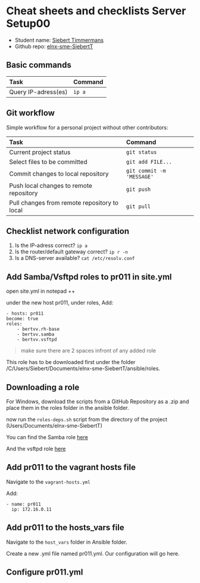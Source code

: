 # Cheat sheets and checklists Server Setup00

- Student name: [Siebert Timmermans](https://github.com/SiebertT) 
- Github repo: [elnx-sme-SiebertT](https://github.com/HoGentTIN/elnx-sme-SiebertT)

## Basic commands

| Task                | Command |
| :---                | :---    |
| Query IP-adress(es) | `ip a`  |

## Git workflow

Simple workflow for a personal project without other contributors:

| Task                                         | Command                   |
| :---                                         | :---                      |
| Current project status                       | `git status`              |
| Select files to be committed                 | `git add FILE...`         |
| Commit changes to local repository           | `git commit -m 'MESSAGE'` |
| Push local changes to remote repository      | `git push`                |
| Pull changes from remote repository to local | `git pull`                |

## Checklist network configuration

1. Is the IP-adress correct? `ip a`
2. Is the router/default gateway correct? `ip r -n`
3. Is a DNS-server available? `cat /etc/resolv.conf`

## Add Samba/Vsftpd roles to pr011 in site.yml
open site.yml in notepad ++

under the new host pr011, under roles, Add:

	- hosts: pr011
  	become: true
  	roles:
	    - bertvv.rh-base
	    - bertvv.samba
	    - bertvv.vsftpd


> make sure there are 2 spaces infront of any added role

This role has to be downloaded first under the folder /C/Users/Siebert/Documents/elnx-sme-SiebertT/ansible/roles.

## Downloading a role
For Windows, download the scripts from a GitHub Repository as a .zip and place them in the roles folder in the ansible folder.

now run the `roles-deps.sh` script from the directory of the project (Users/Documents/elnx-sme-SiebertT)

You can find the Samba role [here](https://github.com/bertvv/ansible-role-samba)

And the vsftpd role [here](https://github.com/bertvv/ansible-role-vsftpd)

## Add pr011 to the vagrant hosts file

Navigate to the `vagrant-hosts.yml`

Add:

	- name: pr011
	  ip: 172.16.0.11

## Add pr011 to the hosts_vars file

Navigate to the `host_vars` folder in Ansible folder.

Create a new .yml file named pr011.yml. Our configuration will go here.

## Configure pr011.yml

